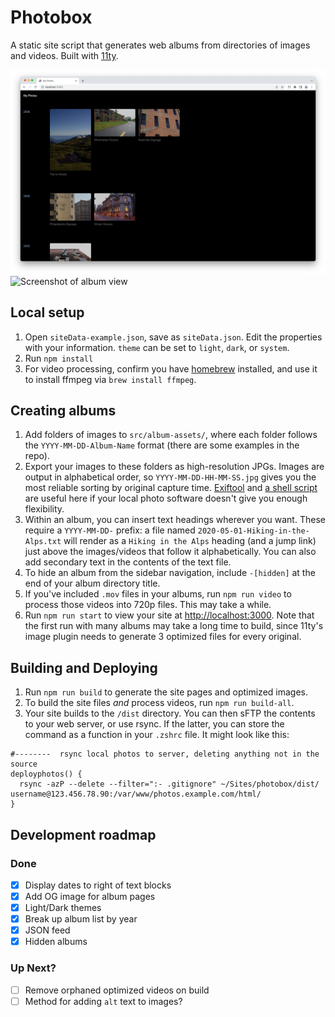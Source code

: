 # Photobox

A static site script that generates web albums from directories of images and videos. Built with [11ty](https://www.11ty.dev).

![Screenshot of home view](screenshots/home.png)
![Screenshot of album view](screenshots/album.png)

## Local setup

1. Open `siteData-example.json`, save as `siteData.json`. Edit the properties with your information. `theme` can be set to `light`, `dark`, or `system`.
2. Run `npm install`
3. For video processing, confirm you have [homebrew](https://brew.sh) installed, and use it to install ffmpeg via `brew install ffmpeg`.

## Creating albums

1. Add folders of images to `src/album-assets/`, where each folder follows the `YYYY-MM-DD-Album-Name` format (there are some examples in the repo).
2. Export your images to these folders as high-resolution JPGs. Images are output in alphabetical order, so `YYYY-MM-DD-HH-MM-SS.jpg` gives you the most reliable sorting by original capture time. [Exiftool](https://exiftool.org) and [a shell script](https://gist.github.com/jmuspratt/3680d45b0c12f8b32093) are useful here if your local photo software doesn't give you enough flexibility.
3. Within an album, you can insert text headings wherever you want. These require a `YYYY-MM-DD-` prefix: a file named `2020-05-01-Hiking-in-the-Alps.txt` will render as a `Hiking in the Alps` heading (and a jump link) just above the images/videos that follow it alphabetically. You can also add secondary text in the contents of the text file.
4. To hide an album from the sidebar navigation, include `-[hidden]` at the end of your album directory title.
5. If you've included `.mov` files in your albums, run `npm run video` to process those videos into 720p files. This may take a while.
6. Run `npm run start` to view your site at [http://localhost:3000](http://localhost:3000). Note that the first run with many albums may take a long time to build, since 11ty's image plugin needs to generate 3 optimized files for every original.

## Building and Deploying

1. Run `npm run build` to generate the site pages and optimized images.
2. To build the site files _and_ process videos, run `npm run build-all`.
3. Your site builds to the `/dist` directory. You can then sFTP the contents to your web server, or use rsync. If the latter, you can store the command as a function in your `.zshrc` file. It might look like this:

```
#--------  rsync local photos to server, deleting anything not in the source
deployphotos() {
  rsync -azP --delete --filter=":- .gitignore" ~/Sites/photobox/dist/ username@123.456.78.90:/var/www/photos.example.com/html/
}
```

## Development roadmap

### Done

- [x] Display dates to right of text blocks
- [x] Add OG image for album pages
- [x] Light/Dark themes
- [x] Break up album list by year
- [x] JSON feed
- [x] Hidden albums

### Up Next?

- [ ] Remove orphaned optimized videos on build
- [ ] Method for adding `alt` text to images?
